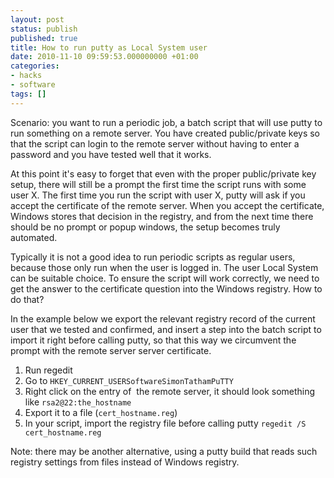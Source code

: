 ```yaml
---
layout: post
status: publish
published: true
title: How to run putty as Local System user
date: 2010-11-10 09:59:53.000000000 +01:00
categories:
- hacks
- software
tags: []
---
```


Scenario: you want to run a periodic job, a batch script that will use putty to run something on a remote server. You have created public/private keys so that the script can login to the remote server without having to enter a password and you have tested well that it works.

At this point it's easy to forget that even with the proper public/private key setup, there will still be a prompt the first time the script runs with some user X. The first time you run the script with user X, putty will ask if you accept the certificate of the remote server. When you accept the certificate, Windows stores that decision in the registry, and from the next time there should be no prompt or popup windows, the setup becomes truly automated.

Typically it is not a good idea to run periodic scripts as regular users, because those only run when the user is logged in. The user Local System can be suitable choice. To ensure the script will work correctly, we need to get the answer to the certificate question into the Windows registry. How to do that?

In the example below we export the relevant registry record of the current user that we tested and confirmed, and insert a step into the batch script to import it right before calling putty, so that this way we circumvent the prompt with the remote server server certificate.

1. Run regedit
1. Go to `HKEY_CURRENT_USERSoftwareSimonTathamPuTTY`
1. Right click on the entry of  the remote server, it should look something like `rsa2@22:the_hostname`
1. Export it to a file (`cert_hostname.reg`)
1. In your script, import the registry file before calling putty `regedit /S cert_hostname.reg`

Note: there may be another alternative, using a putty build that reads such registry settings from files instead of Windows registry.


